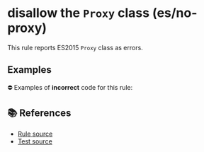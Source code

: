 # disallow the `Proxy` class (es/no-proxy)

This rule reports ES2015 `Proxy` class as errors.

## Examples

⛔ Examples of **incorrect** code for this rule:

<eslint-playground type="bad" code="/*eslint es/no-proxy: error */
let p = new Proxy(obj, hooks)
" />

## 📚 References

- [Rule source](https://github.com/mysticatea/eslint-plugin-es/blob/v1.3.2/lib/rules/no-proxy.js)
- [Test source](https://github.com/mysticatea/eslint-plugin-es/blob/v1.3.2/tests/lib/rules/no-proxy.js)
